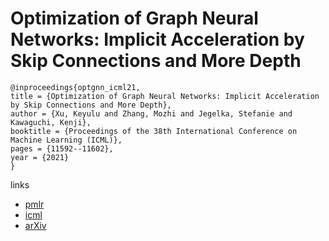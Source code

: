 # Optimization of Graph Neural Networks: Implicit Acceleration by Skip Connections and More Depth

```
@inproceedings{optgnn_icml21,
title = {Optimization of Graph Neural Networks: Implicit Acceleration by Skip Connections and More Depth},
author = {Xu, Keyulu and Zhang, Mozhi and Jegelka, Stefanie and Kawaguchi, Kenji},
booktitle = {Proceedings of the 38th International Conference on Machine Learning (ICML)},
pages = {11592--11602},
year = {2021}
}
```

links
- [pmlr](http://proceedings.mlr.press/v139/xu21k.html)
- [icml](https://icml.cc/virtual/2021/poster/8619)
- [arXiv](https://arxiv.org/abs/2105.04550)

